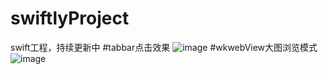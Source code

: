 # swiftlyProject
swift工程，持续更新中
#tabbar点击效果
![image](https://github.com/niuxinhuai/swiftlyProject/blob/master/tabbar.gif) 
#wkwebView大图浏览模式
![image](https://github.com/niuxinhuai/swiftlyProject/blob/master/pictureModel.gif) 
